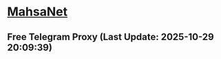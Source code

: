 
# [MahsaNet](https://t.me/mahsa_net)
## Free Telegram Proxy (Last Update: 2025-10-29 20:09:39)

    